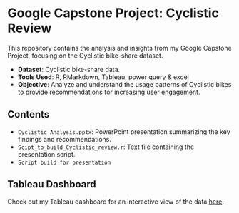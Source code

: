 # Google Capstone Project: Cyclistic Review

This repository contains the analysis and insights from my Google Capstone Project, focusing on the Cyclistic bike-share dataset. 

- **Dataset**: Cyclistic bike-share data.
- **Tools Used**: R, RMarkdown, Tableau, power query & excel
- **Objective**: Analyze and understand the usage patterns of Cyclistic bikes to provide recommendations for increasing user engagement.

## Contents
- `Cyclistic Analysis.pptx`: PowerPoint presentation summarizing the key findings and recommendations.
- `Scipt_to_build_Cyclistic_review.r`: Text file containing the presentation script.
- `Script build for presentation`

## Tableau Dashboard

Check out my Tableau dashboard for an interactive view of the data [here](https://public.tableau.com/views/CyclisticReview/CyclisticReview?:language=en-US&:sid=&:redirect=auth&:display_count=n&:origin=viz_share_link).




